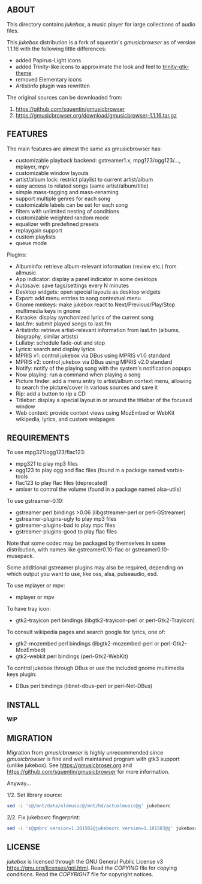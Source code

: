 ABOUT
-----
This directory contains *jukebox*, a music player for large collections
of audio files.

This *jukebox* distribution is a fork of squentin's *gmusicbrowser* as
of version 1.1.16 with the following little differences:
  * added Papirus-Light icons
  * added Trinity-like icons to approximate the look and feel to
    [trinity-gtk-theme](https://github.com/zeppe-lin/trinity-gtk-theme)
  * removed Elementary icons
  * Artistinfo plugin was rewritten

The original sources can be downloaded from:
  1. https://github.com/squentin/gmusicbrowser
  2. https://gmusicbrowser.org/download/gmusicbrowser-1.1.16.tar.gz

FEATURES
--------
The main features are almost the same as gmusicbrowser has:
  * customizable playback backend:
    gstreamer1.x, mpg123/ogg123/..., mplayer, mpv
  * customizable window layouts
  * artist/album lock: restrict playlist to current artist/album
  * easy access to related songs (same artist/album/title)
  * simple mass-tagging and mass-renaming
  * support multiple genres for each song
  * customizable labels can be set for each song
  * filters with unlimited nesting of conditions
  * customizable weighted random mode
  * equalizer with predefined presets
  * replaygain support
  * custom playlists
  * queue mode

Plugins:
  * Albuminfo: retrieve album-relevant information (review etc.) from
    allmusic
  * App indicator: display a panel indicator in some desktops
  * Autosave: save tags/settings every N minutes
  * Desktop widgets: open special layouts as desktop widgets
  * Export: add menu entries to song contextual menu
  * Gnome mmkeys: make jukebox react to Next/Previous/Play/Stop
    multimedia keys in gnome
  * Karaoke: display synchonized lyrics of the current song
  * last.fm: submit played songs to last.fm
  * Artistinfo: retrieve artist-relevant information from last.fm
    (albums, biography, similar artists)
  * Lullaby: schedule fade-out and stop
  * Lyrics: search and display lyrics
  * MPRIS v1: control jukebox via DBus using MPRIS v1.0 standard
  * MPRIS v2: control jukebox via DBus using MPRIS v2.0 standard
  * Notify: notify of the playing song with the system's notification
    popups
  * Now playing: run a command when playing a song
  * Picture finder: add a menu entry to artist/album context menu,
    allowing to search the picture/cover in various sources and save it
  * Rip: add a button to rip a CD
  * Titlebar: display a special layout in or around the titlebar of the
    focused window
  * Web context: provide context views using MozEmbed or WebKit
    wikipedia, lyrics, and custom webpages

REQUIREMENTS
------------
To use mpg321/ogg123/flac123:
  * mpg321 to play mp3 files
  * ogg123 to play ogg and flac files (found in a package named
    vorbis-tools
  * flac123 to play flac files (deprecated)
  * amixer to control the volume (found in a package named alsa-utils)

To use gstreamer-0.10:
  * gstreamer perl bindings >0.06 (libgstreamer-perl or perl-GStreamer)
  * gstreamer-plugins-ugly to play mp3 files
  * gstreamer-plugins-bad to play mpc files
  * gstreamer-plugins-good to play flac files

  Note that some codec may be packaged by themselves in some
  distribution, with names like gstreamer0.10-flac or
  gstreamer0.10-musepack.

  Some additional gstreamer plugins may also be required, depending
  on which output you want to use, like oss, alsa, pulseaudio, esd.

To use mplayer or mpv:
  * mplayer or mpv

To have tray icon:
  * gtk2-trayicon perl bindings (libgtk2-trayicon-perl or
    perl-Gtk2-TrayIcon)

To consult wikipedia pages and search google for lyrics, one of:
  * gtk2-mozembed perl bindings (libgtk2-mozembed-perl or
    perl-Gtk2-MozEmbed)
  * gtk2-webkit perl bindings (perl-Gtk2-WebKit)

To control jukebox through DBus or use the included gnome
multimedia keys plugin:
  * DBus perl bindings (libnet-dbus-perl or perl-Net-DBus)

INSTALL
-------
**WIP**

MIGRATION
---------
Migration from *gmusicbrowser* is highly unrecommended since
*gmusicbrowser* is fine and well maintained program with gtk3 support
(unlike jukebox).  See https://gmusicbroser.org and
https://github.com/squentin/gmusicbrowser for more information.

Anyway...

1/2. Set library source:
```sh
sed -i 's@/mnt/data/oldmusic@/mnt/hd/actualmusic@g' jukeboxrc
```

2/2. Fix jukeboxrc fingerprint:
```sh
sed -i 's@gmbrc version=1.101502@jukeboxrc version=1.101503@g' jukeboxrc
```

LICENSE
-------
*jukebox* is licensed through the GNU General Public License v3
<https://gnu.org/licenses/gpl.html>.
Read the *COPYING* file for copying conditions.
Read the *COPYRIGHT* file for copyright notices.


<!-- vim:sw=2:ts=2:sts=2:et:cc=72:tw=70
End of file. -->
